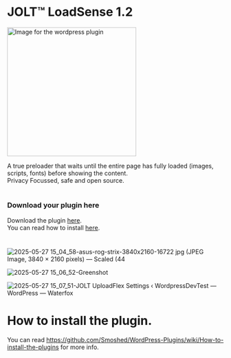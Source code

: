 # JOLT™ LoadSense 1.2
<img src="https://github.com/user-attachments/assets/d74f29bf-4b3e-4972-8e37-21b8131054a7" alt="Image for the wordpress plugin" width="300" >


A true preloader that waits until the entire page has fully loaded (images, scripts, fonts) before showing the content.<br>
Privacy Focussed, safe and open source.
#
### Download your plugin here
Download the plugin [here](https://github.com/johnoltmans/JOLT-LoadSense/archive/refs/heads/main.zip).<br>
You can read how to install [here](https://github.com/Smoshed/WordPress-Plugins/wiki/How-to-install-the-plugins).
#

![2025-05-27 15_04_58-asus-rog-strix-3840x2160-16722 jpg (JPEG Image, 3840 × 2160 pixels) — Scaled (44](https://github.com/user-attachments/assets/c6ee4d64-b4cf-4181-8489-79509405a80b)

![2025-05-27 15_06_52-Greenshot](https://github.com/user-attachments/assets/2334a4b0-182e-4714-9669-5c00bb93766a)

![2025-05-27 15_07_51-JOLT UploadFlex Settings ‹ WordpressDevTest — WordPress — Waterfox](https://github.com/user-attachments/assets/e41d5194-c456-4520-8dab-464cf7661a9e)

#
# How to install the plugin.
You can read https://github.com/Smoshed/WordPress-Plugins/wiki/How-to-install-the-plugins for more info.
